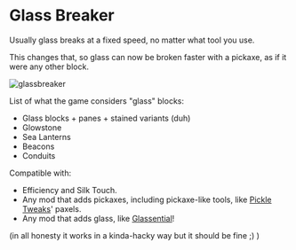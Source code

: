 # Glass Breaker

Usually glass breaks at a fixed speed, no matter what tool you use.

This changes that, so glass can now be broken faster with a pickaxe, as if it were any other block.

![glassbreaker](https://user-images.githubusercontent.com/11802133/214473286-2831eecc-7da7-423e-8e29-3358cda7e12d.gif)

List of what the game considers "glass" blocks:
- Glass blocks + panes + stained variants (duh)
- Glowstone
- Sea Lanterns
- Beacons
- Conduits

Compatible with:
- Efficiency and Silk Touch.
- Any mod that adds pickaxes, including pickaxe-like tools, like [Pickle Tweaks](https://modrinth.com/mod/pickle-tweaks)' paxels.
- Any mod that adds glass, like [Glassential](https://modrinth.com/mod/glassential)!

(in all honesty it works in a kinda-hacky way but it should be fine ;) )
